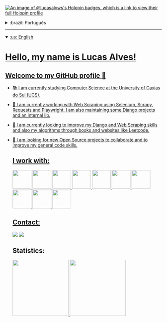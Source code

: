 [![An image of @lucasalvws's Holopin badges, which is a link to view their full Holopin profile](https://holopin.me/lucasalvws)](https://holopin.io/@lucasalvws)
<details>
  <summary>:brazil: Português</summary>

  # Olá, me chamo Lucas Alves!
  ## Bem vindo ao meu perfil GitHub 👋
  
- 📚 Atualmente estou cursando Ciência da Computação na Universidade de Caxias do Sul (UCS).
- 🔭 Atualmente estou trabalhando com Web Scraping utilizando Selenium, Scrapy, Requests e Playwright. Também estou mantendo serviços em Django, além de uma Lib interna. 
- 🌱 Atualmente estou procurando melhorar meus algorítmos por meio de livros e sites como o Leetcode, habilidades no Django e de Web Scraping.
- 👷 Estou buscando novos projetos Open Source para poder colaborar e aprimorar minhas habilidades gerais de código.

  ## Eu trabalho com:

  <img loading="lazy" src="https://cdn.jsdelivr.net/gh/devicons/devicon@latest/icons/python/python-original-wordmark.svg" width="60" height="60" />
  <img loading="lazy" src="https://cdn.jsdelivr.net/gh/devicons/devicon@latest/icons/selenium/selenium-original.svg" width="60" height="60" />
  <img loading="lazy" src="https://cdn.jsdelivr.net/gh/devicons/devicon@latest/icons/playwright/playwright-original.svg" width="60" height="60"/>
  <img loading="lazy" src="https://cdn.jsdelivr.net/gh/devicons/devicon@latest/icons/django/django-plain-wordmark.svg" width="60" height="60"/>
  <img loading="lazy" src="https://cdn.jsdelivr.net/gh/devicons/devicon@latest/icons/djangorest/djangorest-plain.svg" width="60" height="60"/>
  <img loading="lazy" src="https://cdn.jsdelivr.net/gh/devicons/devicon/icons/linux/linux-original.svg" width="60" height="60"/>
  <img loading="lazy" src="https://cdn.jsdelivr.net/gh/devicons/devicon@latest/icons/docker/docker-original-wordmark.svg" width="60" height="60" />
  <img loading="lazy" src="https://cdn.jsdelivr.net/gh/devicons/devicon@latest/icons/git/git-plain-wordmark.svg" width="60" height="60" />
  <img loading="lazy" src="https://cdn.jsdelivr.net/gh/devicons/devicon@latest/icons/html5/html5-original-wordmark.svg" width="60" height="60"/>
  <img loading="lazy" src="https://cdn.jsdelivr.net/gh/devicons/devicon@latest/icons/redis/redis-original-wordmark.svg" width="60" height="60"/>
          
          
          
          
  ## Contatos:

  <div>
    <a href = "mailto:sociallucasalves@gmail.com"><img loading="lazy" src="https://img.shields.io/badge/Gmail-D14836?style=for-the-badge&logo=gmail&logoColor=white" target="_blank"></a>
    <a href="https://www.linkedin.com/in/alves-lucas-dev" target="_blank"><img loading="lazy" src="https://img.shields.io/badge/-LinkedIn-%230077B5?style=for-the-badge&logo=linkedin&logoColor=white" target="_blank"></a>   
  </div> 
  
  ## Estatísticas:        
  <div>
    <a href="https://github.com/lucasalvws">
    <img loading="lazy" height="180em" src="https://github-readme-stats.vercel.app/api/top-langs/?username=lucasalvws&layout=compact&langs_count=7&theme=dracula"/>
    <img loading="lazy" height="180em" src="https://github-readme-stats.vercel.app/api?username=lucasalvws&show_icons=true&theme=dracula&include_all_commits=true&count_private=true"/>
  </div>        
          
          

</details>

---
<details open>
  <summary>:us: English</summary>
     
# Hello, my name is Lucas Alves! 
## Welcome to my GitHub profile 👋
</details>

- 📚 I am currently studying Computer Science at the University of Caxias do Sul (UCS).
- 🔭 I am currently working with Web Scraping using Selenium, Scrapy, Requests and Playwright. I am also maintaining some Django projects and an internal lib.
- 🌱 I am currently looking to improve my Django and Web Scraping skills and also my algorithms through books and websites like Leetcode.
- 👷 I am looking for new Open Source projects to collaborate and to improve my general code skills.

  ## I work with:
  
  <img loading="lazy" src="https://cdn.jsdelivr.net/gh/devicons/devicon@latest/icons/python/python-original-wordmark.svg" width="60" height="60" />
  <img loading="lazy" src="https://cdn.jsdelivr.net/gh/devicons/devicon@latest/icons/selenium/selenium-original.svg" width="60" height="60" />
  <img loading="lazy" src="https://cdn.jsdelivr.net/gh/devicons/devicon@latest/icons/playwright/playwright-original.svg" width="60" height="60"/>
  <img loading="lazy" src="https://cdn.jsdelivr.net/gh/devicons/devicon@latest/icons/django/django-plain-wordmark.svg" width="60" height="60"/>
  <img loading="lazy" src="https://cdn.jsdelivr.net/gh/devicons/devicon@latest/icons/djangorest/djangorest-plain.svg" width="60" height="60"/>
  <img loading="lazy" src="https://cdn.jsdelivr.net/gh/devicons/devicon/icons/linux/linux-original.svg" width="60" height="60"/>
  <img loading="lazy" src="https://cdn.jsdelivr.net/gh/devicons/devicon@latest/icons/docker/docker-original-wordmark.svg" width="60" height="60" />
  <img loading="lazy" src="https://cdn.jsdelivr.net/gh/devicons/devicon@latest/icons/git/git-plain-wordmark.svg" width="60" height="60" />
  <img loading="lazy" src="https://cdn.jsdelivr.net/gh/devicons/devicon@latest/icons/html5/html5-original-wordmark.svg" width="60" height="60"/>
  <img loading="lazy" src="https://cdn.jsdelivr.net/gh/devicons/devicon@latest/icons/redis/redis-original-wordmark.svg" width="60" height="60"/>
          
  ## Contact:

  <div>
    <a href = "mailto:sociallucasalves@gmail.com"><img loading="lazy" src="https://img.shields.io/badge/Gmail-D14836?style=for-the-badge&logo=gmail&logoColor=white" target="_blank"></a>
    <a href="https://www.linkedin.com/in/alves-lucas-dev" target="_blank"><img loading="lazy" src="https://img.shields.io/badge/-LinkedIn-%230077B5?style=for-the-badge&logo=linkedin&logoColor=white" target="_blank"></a>   
  </div> 
  
  ## Statistics:
  <div>
    <a href="https://github.com/lucasalvws">
    <img loading="lazy" height="180em" src="https://github-readme-stats.vercel.app/api/top-langs/?username=lucasalvws&layout=compact&langs_count=7&theme=dracula"/>
    <img loading="lazy" height="180em" src="https://github-readme-stats.vercel.app/api?username=lucasalvws&show_icons=true&theme=dracula&include_all_commits=true&count_private=true"/>
  </div>   
